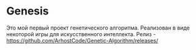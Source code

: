 # Genesis
Это мой первый проект генетического алгоритма. Реализован в виде некоторой игры для искусственного интеллекта. 
Релиз - https://github.com/ArhostCode/Genetic-Algorithm/releases/ <br>
